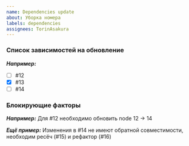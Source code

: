 ```yaml
---
name: Dependencies update
about: Уборка номера
labels: dependencies
assignees: TorinAsakura
---
```


### Список зависимостей на обновление
**_Например:_**

- [ ] #12
- [x] #13
- [ ] #14

### Блокирующие факторы
**_Например:_**
Для #12 необходимо обновить node 12 -> 14

**_Ещё пример:_**
Изменения в #14 не имеют обратной совместимости, необходим ресёч (#15) и рефактор (#16)
